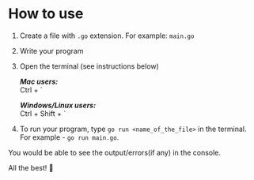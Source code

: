 # How to use
1. Create a file with `.go` extension. For example: `main.go`
2. Write your program
3. Open the terminal (see instructions below)

   ***Mac users:***<br/>
   Ctrl + `

   ***Windows/Linux users:***<br/>
   Ctrl + Shift + `

4. To run your program, type `go run <name_of_the_file>` in the terminal. For example - `go run main.go`.

You would be able to see the output/errors(if any) in the console.

All the best! :muscle:
